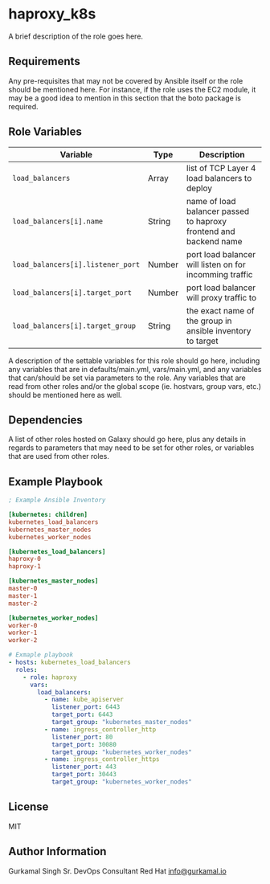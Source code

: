 # haproxy_k8s

A brief description of the role goes here.

## Requirements

Any pre-requisites that may not be covered by Ansible itself or the role should be mentioned here. For instance, if the role uses the EC2 module, it may be a good idea to mention in this section that the boto package is required.

## Role Variables

| Variable                          | Type        | Description                                                       |
| --------------------------------- | ----------- | ----------------------------------------------------------------- |
| `load_balancers`                  | Array<Dict> | list of TCP Layer 4 load balancers to deploy                      |
| `load_balancers[i].name`          | String      | name of load balancer passed to haproxy frontend and backend name |
| `load_balancers[i].listener_port` | Number      | port load balancer will listen on for incomming traffic           |
| `load_balancers[i].target_port`   | Number      | port load balancer will proxy traffic to                          |
| `load_balancers[i].target_group`  | String      | the exact name of the group in ansible inventory to target        |

A description of the settable variables for this role should go here, including any variables that are in defaults/main.yml, vars/main.yml, and any variables that can/should be set via parameters to the role. Any variables that are read from other roles and/or the global scope (ie. hostvars, group vars, etc.) should be mentioned here as well.

## Dependencies

A list of other roles hosted on Galaxy should go here, plus any details in regards to parameters that may need to be set for other roles, or variables that are used from other roles.

## Example Playbook

```ini
; Example Ansible Inventory

[kubernetes: children]
kubernetes_load_balancers
kubernetes_master_nodes
kubernetes_worker_nodes

[kubernetes_load_balancers]
haproxy-0
haproxy-1

[kubernetes_master_nodes]
master-0
master-1
master-2

[kubernetes_worker_nodes]
worker-0
worker-1
worker-2

```

```yaml
# Exmaple playbook
- hosts: kubernetes_load_balancers
  roles:
    - role: haproxy
      vars:
        load_balancers:
          - name: kube_apiserver
            listener_port: 6443
            target_port: 6443
            target_group: "kubernetes_master_nodes"
          - name: ingress_controller_http
            listener_port: 80
            target_port: 30080
            target_group: "kubernetes_worker_nodes"
          - name: ingress_controller_https
            listener_port: 443
            target_port: 30443
            target_group: "kubernetes_worker_nodes"
```

## License

MIT

## Author Information

Gurkamal Singh
Sr. DevOps Consultant
Red Hat
info@gurkamal.io
